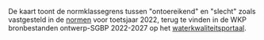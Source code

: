 De kaart toont de normklassegrens tussen "ontoereikend" en "slecht" zoals vastgesteld in de [normen](https://www.waterkwaliteitsportaal.nl/WKP.WebApplication/) voor toetsjaar 2022, terug te vinden in de WKP bronbestanden ontwerp-SGBP 2022-2027 op het [waterkwaliteitsportaal](https://www.waterkwaliteitsportaal.nl/).
